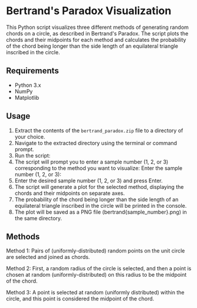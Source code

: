 # Bertrand's Paradox Visualization

This Python script visualizes three different methods of generating random chords on a circle, as described in Bertrand's Paradox. The script plots the chords and their midpoints for each method and calculates the probability of the chord being longer than the side length of an equilateral triangle inscribed in the circle.

## Requirements

- Python 3.x
- NumPy
- Matplotlib

## Usage

1. Extract the contents of the `bertrand_paradox.zip` file to a directory of your choice.
2. Navigate to the extracted directory using the terminal or command prompt.
3. Run the script:
4. The script will prompt you to enter a sample number (1, 2, or 3) corresponding to the method you want to visualize:
  Enter the sample number (1, 2, or 3):
5. Enter the desired sample number (1, 2, or 3) and press Enter.
6. The script will generate a plot for the selected method, displaying the chords and their midpoints on separate axes.
7. The probability of the chord being longer than the side length of an equilateral triangle inscribed in the circle will be printed in the console.
8. The plot will be saved as a PNG file (bertrand{sample_number}.png) in the same directory.
## Methods
 Method 1: Pairs of (uniformly-distributed) random points on the unit circle are selected and joined as chords.

 Method 2: First, a random radius of the circle is selected, and then a point is chosen at random (uniformly-distributed) on this radius to be the midpoint of the chord.

Method 3: A point is selected at random (uniformly distributed) within the circle, and this point is considered the midpoint of the chord.
